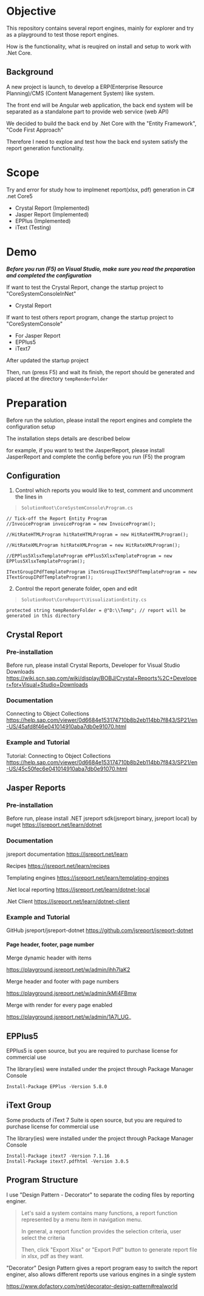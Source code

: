 # Objective
This repository contains several report engines, mainly for explorer and try as a playground to test those report engines.

How is the functionality, what is reuqired on install and setup to work with .Net Core.

## Background
A new project is launch, to develop a ERP(Enterprise Resource Planning)/CMS (Content Management System) like system.

The front end will be Angular web application, the back end system will be separated as a standalone part to provide web service (web API)

We decided to build the back end by .Net Core with the "Entity Framework", "Code First Approach"

Therefore I need to exploe and test how the back end system satisfy the report generation functionality.

# Scope
Try and error for study how to implmenet report(xlsx, pdf) generation in C# .net Core5

- Crystal Report (Implemented)
- Jasper Report (Implemented)
- EPPlus (Implemented)
- iText (Testing)

# Demo
***Before you run (F5) on Visual Studio, make sure you read the preparation and completed the configuration***

If want to test the Crystal Report, change the startup project to "CoreSystemConsoleInNet"

- Crystal Report

If want to test others report program, change the startup project to "CoreSystemConsole"

- For Jasper Report
- EPPlus5
- iText7

After updated the startup project

Then, run (press F5) and wait its finish, the report should be generated and placed at the directory `tempRenderFolder`

# Preparation
Before run the solution, please install the report engines and complete the configuration setup

The installation steps details are described below

for example, if you want to test the JasperReport, please install JasperReport and complete the config before you run (F5) the program

## Configuration

1. Control which reports you would like to test, comment and uncomment the lines in

> `SolutionRoot\CoreSystemConsole\Program.cs`

```
// Tick-off the Report Entity Program
//InvoiceProgram invoiceProgram = new InvoiceProgram();

//HitRateHTMLProgram hitRateHTMLProgram = new HitRateHTMLProgram();

//HitRateXMLProgram hitRateXMLProgram = new HitRateXMLProgram();

//EPPlus5XlsxTemplateProgram ePPlus5XlsxTemplateProgram = new EPPlus5XlsxTemplateProgram();

ITextGroupIPdfTemplateProgram iTextGroupIText5PdfTemplateProgram = new ITextGroupIPdfTemplateProgram();
```

2. Control the report generate folder, open and edit

> `SolutionRoot\CoreReport\VisualizationEntity.cs`

```
protected string tempRenderFolder = @"D:\\Temp"; // report will be generated in this directory
```

## Crystal Report
### Pre-installation
Before run, please install Crystal Reports, Developer for Visual Studio Downloads
https://wiki.scn.sap.com/wiki/display/BOBJ/Crystal+Reports%2C+Developer+for+Visual+Studio+Downloads

### Documentation
Connecting to Object Collections
https://help.sap.com/viewer/0d6684e153174710b8b2eb114bb7f843/SP21/en-US/45afd8f46e041014910aba7db0e91070.html

### Example and Tutorial
Tutorial: Connecting to Object Collections
https://help.sap.com/viewer/0d6684e153174710b8b2eb114bb7f843/SP21/en-US/45c50fec6e041014910aba7db0e91070.html

## Jasper Reports
### Pre-installation
Before run, please install .NET jsreport sdk(jsreport binary, jsreport local) by nuget
https://jsreport.net/learn/dotnet

### Documentation
jsreport documentation
https://jsreport.net/learn

Recipes
https://jsreport.net/learn/recipes

Templating engines
https://jsreport.net/learn/templating-engines

.Net local reporting
https://jsreport.net/learn/dotnet-local

.Net Client
https://jsreport.net/learn/dotnet-client

### Example and Tutorial
GitHub jsreport/jsreport-dotnet
https://github.com/jsreport/jsreport-dotnet

#### Page header, footer, page number
Merge dynamic header with items
 
https://playground.jsreport.net/w/admin/ihh7laK2

Merge header and footer with page numbers

https://playground.jsreport.net/w/admin/kMI4FBmw

Merge with render for every page enabled

https://playground.jsreport.net/w/admin/1A7l_UG_

## EPPlus5
EPPlus5 is open source, but you are required to purchase license for commercial use

The library(ies) were installed under the project through Package Manager Console

[EPPlus]:https://www.nuget.org/packages/EPPlus

```
Install-Package EPPlus -Version 5.8.0
```

## iText Group
Some products of iText 7 Suite is open source, but you are required to purchase license for commercial use

The library(ies) were installed under the project through Package Manager Console

[itext7]:https://github.com/itext/itext7-dotnet
[itext7.pdfhtml]:https://github.com/itext/i7n-pdfhtml

```
Install-Package itext7 -Version 7.1.16
Install-Package itext7.pdfhtml -Version 3.0.5
```


## Program Structure
I use "Design Pattern - Decorator" to separate the coding files by reporting enginer.
>Let's said a system contains many functions, a report function represented by a menu item in navigation menu.
>
>In general, a report function provides the selection criteria, user select the criteria 
>
>Then, click "Export Xlsx" or "Export Pdf" button to generate report file in xlsx, pdf as they want.

"Decorator" Design Pattern gives a report program easy to switch the report enginer, also allows different reports use various engines in a single system

https://www.dofactory.com/net/decorator-design-pattern#realworld
